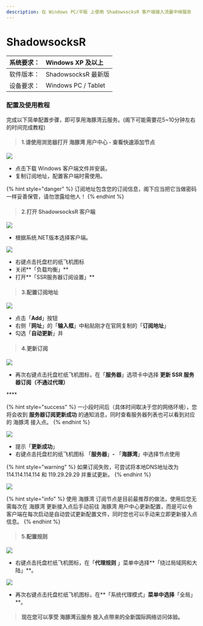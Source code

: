 ```yaml
---
description: 在 Windows PC/平板 上使用 ShadowsocksR 客户端接入流量中继服务
---
```


# ShadowsocksR

| 系统要求： | Windows XP 及以上 |
| :--- | :--- |
| 软件版本： | ShadowsocksR 最新版 |
| 设备要求： | Windows PC / Tablet |

### 配置及使用教程

完成以下简单配置步骤，即可享用海豚湾云服务。\(阁下可能需要花5~10分钟左右的时间完成教程\)

> #### 1.请使用浏览器打开 海豚湾 用户中心 - 查看快速添加节点

![](../../.gitbook/assets/image%20%2818%29.png)

* 点击下载 Windows 客户端文件并安装。
* 复制订阅地址，配置客户端时需使用。

{% hint style="danger" %}
订阅地址包含您的订阅信息，阁下应当把它当做密码一样妥善保管，请勿泄露给他人！
{% endhint %}

> #### 2.打开 ShadowsocksR 客户端

![](../../.gitbook/assets/image%20%288%29.png)

* 根据系统.NET版本选择客户端。

![](../../.gitbook/assets/image%20%2827%29.png)

* 右键点击托盘栏的纸飞机图标
* 关闭**「负载均衡」**
* 打开**「SSR服务器订阅设置」**

> #### 3.配置订阅地址

![](../../.gitbook/assets/image%20%2853%29.png)

* 点击「**Add**」按钮
* 右侧「**网址**」的「**输入框**」中粘贴刚才在官网复制的「**订阅地址**」
* 勾选「**自动更新**」并

> #### 4.更新订阅

![](../../.gitbook/assets/image%20%284%29.png)

* 再次右键点击托盘栏纸飞机图标，在「**服务器**」选项卡中选择  **更新 SSR 服务器订阅（不通过代理）**

\*\*\*\*

{% hint style="success" %}
一小段时间后（具体时间取决于您的网络环境），您将会收到 **服务器订阅更新成功** 的通知消息，同时查看服务器列表也可以看到对应的 海豚湾 接入点。
{% endhint %}

![](../../.gitbook/assets/image%20%2830%29.png)

* 提示「**更新成功**」
* 右键点击托盘栏的纸飞机图标 「**服务器**」**-** 「**海豚湾**」中选择节点使用

{% hint style="warning" %}
如果订阅失败，可尝试将本地DNS地址改为114.114.114.114 和 119.29.29.29 并重试更新。
{% endhint %}

![](../../.gitbook/assets/image.png)

{% hint style="info" %}
使用 海豚湾 订阅节点是目前最推荐的做法，使用后您无需每次在 海豚湾 更新接入点后手动前往 海豚湾 用户中心更新配置，而是可以令客户端在每次启动是自动尝试更新配置文件，同时您也可以手动来立即更新接入点信息。
{% endhint %}

> #### 5.配置规则

![](../../.gitbook/assets/image%20%2814%29.png)

* 右键点击托盘栏纸飞机图标，在「**代理规则** 」菜单中选择**「绕过局域网和大陆」**。

![](../../.gitbook/assets/image%20%2843%29.png)

* 再次右键点击托盘栏纸飞机图标，在**「系统代理模式」**菜单中选择**「全局」**。

> #### 现在您可以享受 海豚湾云服务 接入点带来的全新国际网络访问体验。

